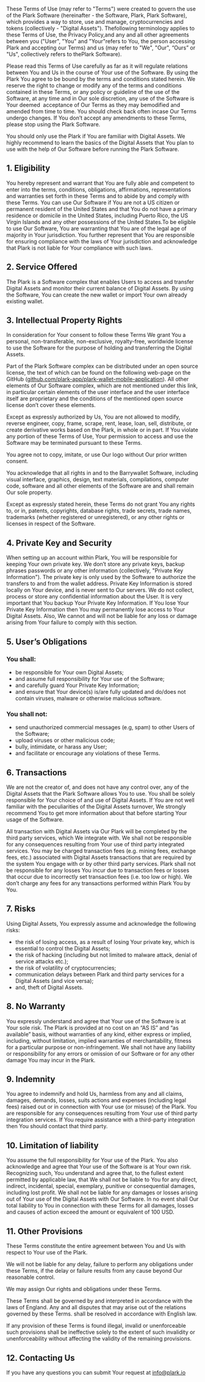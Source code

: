 These Terms of Use (may refer to "Terms") were created to govern the use of the Plark Software (hereinafter - the
Software, Plark, Plark Software), which provides a way to store, use and manage, cryptocurrencies and tokens
(collectively - "Digital Assets"). The​ ​following​ ​terminology​ ​applies​ ​to​ ​these​ ​Terms​ ​of​ ​Use​, ​​the Privacy​ ​Policy, ​​and​ ​any​
​and​ ​all​ ​other​ ​agreements​ ​between​ ​you​ ​("User",​ ​"You"​ ​and​ ​"Your"​ ​refers​ ​to​ ​You,​ ​the​ ​person​ ​accessing​ Plark and​ 
​accepting​ ​our​ ​Terms) and us (may refer to "We", "Our", “Ours” or "Us", collectively​ ​refers​ ​to​ ​the​ Plark Software).

Please read this Terms of Use carefully as far as it will regulate relations between You and Us in the course of Your 
use of the Software. By using the Plark You agree to be bound by the terms and conditions stated herein. We 
reserve the right to change or modify any of the terms and conditions contained in these Terms, or any policy or 
guideline of the use of the Software, at any time and in Our sole discretion, any​ ​use of​ ​the​ ​Software ​is​ ​Your​ ​deemed​ ​
acceptance​ ​of​ ​Our​ ​Terms​ ​as​ ​they​ ​may​ ​be​ ​modified​ ​and​ ​amended from​ ​time​ ​to​ ​time. You​ ​should​ ​check​ ​back​ ​often​ ​in​ ​case​ ​Our​ 
​Terms​ ​undergo changes. If You don’t accept any amendments to these Terms, please stop using the Plark Software.

You should only use the Plark if You are familiar with Digital Assets. We highly recommend to learn the basics of
the Digital Assets that You plan to use with the help of Our Software before running the Plark Software. 


## 1. Eligibility

You hereby represent and warrant that You are fully able and competent to enter into the terms, conditions, obligations,
affirmations, representations and warranties set forth in these Terms and to abide by and comply with these Terms. You
can use Our Software if You are not a US citizen or permanent resident of the United States and that You do not have a 
primary residence or domicile in the United States, including Puerto Rico, the US Virgin Islands and any other 
possessions of the United States.To be eligible to use Our Software, You are warranting that You are of the legal age 
of majority in Your jurisdiction. You further represent that You are responsible for ensuring compliance with the laws 
of Your jurisdiction and acknowledge that Plark is not liable for Your compliance with such laws.


## 2. Service Offered

The Plark is a Software complex that enables Users to access and transfer Digital Assets and monitor their current
balance of Digital Assets. By using the Software, You can create the new wallet or import Your own already existing 
wallet.


## 3. Intellectual Property Rights

In consideration for Your consent to follow these Terms We grant You a personal, non-transferable, non-exclusive,
royalty-free, worldwide license to use the Software for the purpose of holding and transferring the Digital Assets.

Part of the Plark Software complex can be distributed under an open source license, the text of which can be found
on the following web-page on the GitHub ([github.com/plark-app/plark-wallet-mobile-application](https://github.com/plark-app/plark-wallet-mobile-application)). All other elements of
Our Software complex, which are not mentioned under this link, in particular certain elements of the user interface and
the user interface itself are proprietary and the conditions of the mentioned open source license don’t cover these 
elements.

Except as expressly authorized by Us, You are not allowed to modify, reverse engineer, copy, frame, scrape, rent, lease,
loan, sell, distribute, or create derivative works based on the Plark, in whole or in part. If You violate any
portion of these Terms of Use, Your permission to access and use the Software may be terminated pursuant to these Terms.

You agree not to copy, imitate, or use Our logo without Our prior written consent. 

You acknowledge that all rights in and to the Barrywallet Software, including visual interface, graphics, design, text
materials, compilations, computer code, software and all other elements of the Software are and shall remain Our sole
property.

Except as expressly stated herein, these Terms do not grant You any rights to, or in, patents, copyrights, database
rights, trade secrets, trade names, trademarks (whether registered or unregistered), or any other rights or licenses in
respect of the Software.  


## 4. Private Key and Security

When setting up an account within Plark, You will be responsible for keeping Your own private key. We don’t store
any private keys, backup phrases passwords or any other information (collectively, "Private Key Information"). The
private key is only used by the Software to authorize the transfers to and from the wallet address. Private Key
Information is stored locally on Your device, and is never sent to Our servers. We do not collect, process or store any
confidential information about the User. It is very important that You backup Your Private Key Information. If You lose
Your Private Key Information then You may permanently lose access to Your Digital Assets. Also, We cannot and will not
be liable for any loss or damage arising from Your failure to comply with this section.


## 5. User’s Obligations

### You shall:

* be responsible for Your own Digital Assets;
* and assume full responsibility for Your use of the Software;
* and carefully guard Your Private Key Information;
* and ensure that Your device(s) is/are fully updated and do/does not contain viruses, malware or otherwise malicious
software.


### You shall not:

* send unauthorized commercial messages (e.g, spam) to other Users of the Software;
* upload viruses or other malicious code;
* bully, intimidate, or harass any User;
* and facilitate or encourage any violations of these Terms.



## 6. Transactions

We are not the creator of, and does not have any control over, any of the Digital Assets that the Plark Software
allows You to use. You shall be solely responsible for Your choice of and use of Digital Assets. If You are not well
familiar with the peculiarities of the Digital Assets turnover, We strongly recommend You to get more information about
that before starting Your usage of the Software.

All transaction with Digital Assets via Our Plark will be completed by the third party services, which We
integrate with. We shall not be responsible for any consequences resulting from Your use of third party integrated
services. You may be charged transaction fees (e.g. mining fees, exchange fees, etc.) associated with Digital Assets
transactions that are required by the system You engage with or by other third party services. Plark shall not be
responsible for any losses You incur due to transaction fees or losses that occur due to incorrectly set transaction
fees (i.e. too low or high). We don’t charge any fees for any transactions performed within Plark You by You. 


## 7. Risks

Using Digital Assets, You expressly assume and acknowledge the following risks:

* the risk of losing access, as a result of losing Your private key, which is essential to control the Digital Assets;
* the risk of hacking (including but not limited to malware attack, denial of service attacks etc.); 
* the risk of volatility of cryptocurrencies;
* communication delays between Plark and third party services for a Digital Assets (and vice versa);
* and, theft of Digital Assets.


## 8. No Warranty

You expressly understand and agree that Your use of the Software is at Your sole risk. The Plark is provided at no
cost on an “AS IS” and “as available” basis, without warranties of any kind, either express or implied, including,
without limitation, implied warranties of merchantability, fitness for a particular purpose or non-infringement. We
shall not have any liability or responsibility for any errors or omission of our Software or for any other damage You
may incur in the Plark. 


## 9. Indemnity

You agree to indemnify and hold Us, harmless from any and all claims, damages, demands, losses, suits actions and
expenses (including legal fees) raised out or in connection with Your use (or misuse) of the Plark. You are
responsible for any consequences resulting from Your use of third party integration services. If You require assistance
with a third-party integration then You should contact that third party.


## 10. Limitation of liability

You assume the full responsibility for Your use of the Plark. You also acknowledge and agree that Your use of the
Software is at Your own risk. Recognizing such, You understand and agree that, to the fullest extent permitted by
applicable law, that We shall not be liable to You for any direct, indirect, incidental, special, exemplary, punitive
or consequential damages, including lost profit. We shall not be liable for any damages or losses arising out of Your
use of the Digital Assets with Our Software. In no event shall Our total liability to You in connection with these Terms
for all damages, losses and causes of action exceed the amount or equivalent of 100 USD.


## 11. Other Provisions

These Terms constitute the entire agreement between You and Us with respect to Your use of the Plark.

We will not be liable for any delay, failure to perform any obligations under these Terms, if the delay or failure
results from any cause beyond Our reasonable control.

We may assign Our rights and obligations under these Terms.

These Terms shall be governed by and interpreted in accordance with the laws of England. Any and all disputes that may
arise out of the relations governed by these Terms. shall be resolved in accordance with English law.

If any provision of these Terms is found illegal, invalid or unenforceable such provisions shall be ineffective solely
to the extent of such invalidity or unenforceability without affecting the validity of the remaining provisions. 


## 12. Contacting Us

If you have any questions you can submit Your request at info@plark.io
